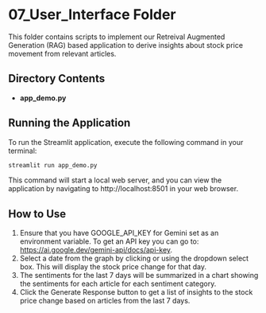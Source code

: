 # 07_User_Interface Folder

This folder contains scripts to implement our Retreival Augmented Generation (RAG) based application to derive insights about stock price movement from relevant articles.

## Directory Contents
- **app_demo.py**

## Running the Application
To run the Streamlit application, execute the following command in your terminal:

```sh
streamlit run app_demo.py
```
This command will start a local web server, and you can view the application by navigating to http://localhost:8501 in your web browser.

## How to Use
1. Ensure that you have GOOGLE_API_KEY for Gemini set as an environment variable. To get an API key you can go to: <https://ai.google.dev/gemini-api/docs/api-key>.
2. Select a date from the graph by clicking or using the dropdown select box. This will display the stock price change for that day.
3. The sentiments for the last 7 days will be summarized in a chart showing the sentiments for each article for each sentiment category.
4. Click the Generate Response button to get a list of insights to the stock price change based on articles from the last 7 days.
